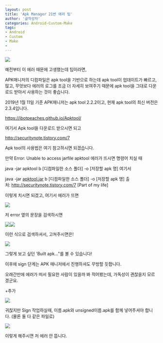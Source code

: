 ```yaml
---
layout: post
title: 'Apk Manager 21번 에러 팁'
author: '글작성자'
categories: Android-Custom-Make
tags:
- Android
- Custom
- Make
-
---
```



<script> location.href='https://cafe.naver.com/develoid/843320' ; </script>

<p><img src="https://dthumb-phinf.pstatic.net/?src=%22https%3A%2F%2Fcafeptthumb-phinf.pstatic.net%2FMjAxNzEyMzFfMTg3%2FMDAxNTE0NzI0Mzk3NDM2.EjYQ-bdiG3LKFHRn75mQ7eBBKhVM5uj38GOVJgD1fykg.k0_RT99TaGnkWmNJGXAcRQJSpMijrzTByQNphac_hqEg.PNG.searphiel9%2F%25EA%25B2%258C%25EC%258B%259C%25EA%25B8%2580_%25EC%259E%2591%25EC%2584%25B1_%25EC%25A0%2584_%25EA%25BC%25AD_%25EC%259D%25BD%25EC%2596%25B4%25EC%25A3%25BC%25EC%2584%25B8%25EC%259A%2594_%2528IT_%25EC%2586%258C%25ED%2586%25B5_%25EA%25B2%258C%25EC%258B%259C%25ED%258C%2590.png%3Ftype%3Dw740%22&amp;type=cafe_wa740"><p>예전부터 이 에러 때문에 고생했는데 팁이라면,</p>
<p>APK매니저의 디컴파일은 apk tool을 기반으로 하는데 apk tool이 업데이트가 빠르고, 많고, 무엇보다 에러의 로그를 조금 더 자세히 보여주기 때문에 apk tool을 그대로 다운로드 받아서 사용하는 것이 좋습니다.</p>
<p>2019년 1월 11일 기준 APK매니저는 apk tool 2.2.2이고, 현재 apk tool의 최신 버전은 2.3.4입니다.</p>
<p><a href="https://ibotpeaches.github.io/Apktool/">https://ibotpeaches.github.io/Apktool/</a></p>
<p>여기서 Apk tool을 다운로드 받으시면 되고</p>
<p><a href="http://securitynote.tistory.com/7">http://securitynote.tistory.com/7</a></p>
<p>Apk tool의 사용법은 여기 참고하시면 되겠습니다.</p>
<p>만약 Error: Unable to access jarfile apktool 에러가 뜨시면 명령어 치실 때</p>
<p>java -jar apktool b [디컴파일한 소스 폴더] -o [저장할 apk 명]&nbsp;여기서</p>
<p>java -jar <u>apktool.jar</u> b [디컴파일한 소스 폴더] -o [저장할 apk 명]&nbsp;출처:&nbsp;<a href="http://securitynote.tistory.com/7">http://securitynote.tistory.com/7</a>&nbsp;[Part of my life]</p>
<p>이렇게 치시면 되겠고, 여기서 에러가 뜨면</p>
<p><img src="https://cafeptthumb-phinf.pstatic.net/MjAxOTAxMTFfOTIg/MDAxNTQ3MTg3MzYzNjg1.AOQ3tsW49-OPB4QWPU_9bl6RW2gHHiJkfnJIdEjlIq4g.T3qvxIWV9QLa4kwMGdnkl5LSUlcTFkldgSfK0HBtlMUg.PNG.hsm8hsm8/%EC%BA%A1%EC%B2%982.PNG?type=w740"></p>
<p>저 error 옆의 문장을 검색하시면</p>
<p><img src="https://cafeptthumb-phinf.pstatic.net/MjAxOTAxMTFfMjIw/MDAxNTQ3MTg3Njk5ODg3.O_RZd9izX4UohG0lUp_5hxnXyvRJea3I-AfTak_JhXYg.RdD2GQze83GQ6cJLIEiwnzY8fRvqShwS-ls8WfR0XKAg.PNG.hsm8hsm8/3.PNG?type=w740"><img src="https://cafeptthumb-phinf.pstatic.net/MjAxOTAxMTFfMjMx/MDAxNTQ3MTg3NzQwNjMw.qOf7yYomgdYu9c6SZ5yKBjO0qINZxqcjpW5VX30o7Egg.VCizrAzIPj9zNVTkSNWZSPZag8bRlraKkrUnqOVroJcg.PNG.hsm8hsm8/4.PNG?type=w740"></p>
<p>이런 식으로 검색하셔서, 고쳐주시면은!</p>
<p><img src="https://cafeptthumb-phinf.pstatic.net/MjAxOTAxMTFfMzYg/MDAxNTQ3MTg3Nzk4MTYx.pHR35g6Ua5Oeir6Jjg5iySWYV4ZyuPqyWufbNmf_Xcwg.6mM3NYHNR8EEpgjhnURWuWY5tATfH06cdr4uiiJ1ZHkg.PNG.hsm8hsm8/%EC%BA%A1%EC%B2%98.PNG?type=w740"></p>
<p>그렇게 보고 싶던 'Built apk..."를 볼 수 있습니다!</p>
<p>이후에 sign 단계는 APK 매니저에서 진행하셔도 무방할 듯합니다.</p>
<p>오래간만에 에러가 떠서 필요한 사람이 있을까 봐 적어봤는데, 가독성이 괜찮을지 모르겠군요.</p>
<p>+추가</p>
<p><img src="https://cafeptthumb-phinf.pstatic.net/MjAxOTAxMTFfMzkg/MDAxNTQ3MTg4NDMxODM3.b6bmd9e8odSLz2NW-MoKUwAyE3FTBwReAJLZtE6Jz5wg.Rq62hCtpw2mHAs2zABb1voYm_QBt4AKe6x0yv6oEcpMg.PNG.hsm8hsm8/%EC%BA%A1%EC%B2%98.PNG?type=w740"></p>
<p>귀찮지만 Sign 작업하실때, 이름.apk와 unsigned이름.apk를 함께 넣어주셔야 합니다. (물론 둘 다 같은 파일로)</p>
<p><img src="https://cafeptthumb-phinf.pstatic.net/MjAxOTAxMTFfMTA2/MDAxNTQ3MTg4NTQ0Mzcx.w6tphlSuitUV3L8t_BS1iRWIfb4NfRGSCtqQnt3zjx8g.k3A22lDja1g6XAR8krLQh2MozLtKp1N95LUD8zyYNB8g.PNG.hsm8hsm8/%EC%BA%A1%EC%B2%98.PNG?type=w740"></p>
<p>이렇게 해주시면 저 에러 안 뜹니다.</p>

